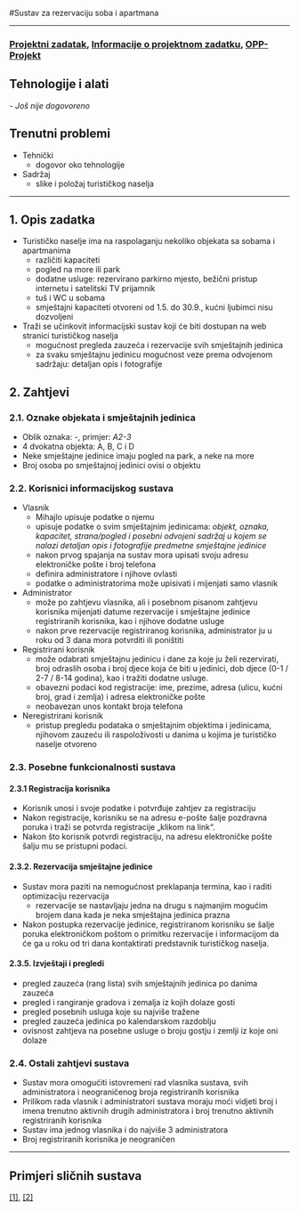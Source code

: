 #Sustav za rezervaciju soba i apartmana

- - -

### [Projektni zadatak](https://bitbucket.org/mihajlo7/mihajlo/raw/bd92eca6827d01edbf4bb4119a1c202d3cb23714/Zadatak.pdf), [Informacije o projektnom zadatku](http://www.fer.unizg.hr/_download/repository/Informacije_o_projektnom_zadatku.pdf), [OPP-Projekt](http://www.fer.unizg.hr/predmet/opp/projekt) ###

## Tehnologije i alati ##
*- Još nije dogovoreno*

## Trenutni problemi ##
- Tehnički
    - dogovor oko tehnologije
- Sadržaj
    - slike i položaj turističkog naselja

- - -

## 1. Opis zadatka ##
- Turističko naselje ima na raspolaganju nekoliko objekata sa sobama i apartmanima
    - različiti kapaciteti
    - pogled na more ili park
    - dodatne usluge: rezervirano parkirno mjesto, bežični pristup internetu i satelitski TV prijamnik
    - tuš i WC u sobama
    - smještajni kapaciteti otvoreni od 1.5. do 30.9., kućni ljubimci nisu dozvoljeni
- Traži se učinkovit informacijski sustav koji će biti dostupan na web stranici
turističkog naselja
    - mogućnost pregleda zauzeća i rezervacije svih
smještajnih jedinica
    - za svaku smještajnu jedinicu mogućnost veze prema odvojenom sadržaju: detaljan opis i fotografije

## 2. Zahtjevi ##
### 2.1. Oznake objekata i smještajnih jedinica ###
- Oblik oznaka: *<oznaka objekta><broj kata>-<broj>*, primjer: *A2-3*
- 4 dvokatna objekta: A, B, C i D
- Neke smještajne jedinice imaju pogled na park, a neke na more
- Broj osoba po smještajnoj jedinici ovisi o objektu

### 2.2. Korisnici informacijskog sustava ###
- Vlasnik
    - Mihajlo upisuje podatke o njemu
    - upisuje podatke o svim smještajnim jedinicama: *objekt, oznaka, kapacitet, strana/pogled i posebni odvojeni sadržaj u kojem se nalazi detaljan opis i fotografije predmetne smještajne jedinice*
    - nakon prvog spajanja na sustav mora upisati svoju adresu elektroničke pošte i broj telefona
    - definira administratore i njihove ovlasti
    - podatke o administratorima može upisivati i mijenjati samo vlasnik
- Administrator
    - može po zahtjevu vlasnika, ali i posebnom pisanom zahtjevu korisnika
mijenjati datume rezervacije i smještajne jedinice registriranih korisnika, kao i njihove
dodatne usluge
    - nakon prve rezervacije registriranog korisnika, administrator ju u roku od 3
dana mora potvrditi ili poništiti
- Registrirani korisnik
    - može odabrati smještajnu jedinicu i dane za koje ju želi rezervirati, broj odraslih osoba i broj djece koja će biti u jedinici, dob djece (0-1 / 2-7 / 8-14 godina), kao i tražiti dodatne usluge. 
    - obavezni podaci kod registracije: ime, prezime, adresa (ulicu, kućni broj, grad i
zemlja) i adresa elektroničke pošte
    - neobavezan unos kontakt broja telefona
- Neregistrirani korisnik
    -  pristup pregledu podataka o smještajnim objektima i jedinicama, njihovom zauzeću ili raspoloživosti u danima u kojima je turističko naselje otvoreno

### 2.3. Posebne funkcionalnosti sustava ###
#### 2.3.1 Registracija korisnika ####
- Korisnik unosi i svoje podatke i potvrđuje zahtjev za registraciju
- Nakon registracije, korisniku se na adresu e-pošte šalje pozdravna poruka i traži se potvrda registracije „klikom na link“.
- Nakon što korisnik potvrdi registraciju, na adresu elektroničke pošte šalju mu se pristupni podaci.

#### 2.3.2. Rezervacija smještajne jedinice ####
- Sustav mora paziti na nemogućnost preklapanja termina, kao i raditi optimizaciju rezervacija
    - rezervacije se nastavljaju jedna na drugu s najmanjim mogućim brojem dana kada je neka
smještajna jedinica prazna
- Nakon postupka rezervacije jedinice, registriranom korisniku se šalje poruka elektroničkom
poštom o primitku rezervacije i informacijom da će ga u roku od tri dana kontaktirati
predstavnik turističkog naselja.

#### 2.3.5. Izvještaji i pregledi ####
- pregled zauzeća (rang lista) svih smještajnih jedinica po danima zauzeća
- pregled i rangiranje gradova i zemalja iz kojih dolaze gosti
- pregled posebnih usluga koje su najviše tražene
- pregled zauzeća jedinica po kalendarskom razdoblju
- ovisnost zahtjeva na posebne usluge o broju gostju i zemlji iz koje oni dolaze

### 2.4. Ostali zahtjevi sustava ###
- Sustav mora omogućiti istovremeni rad vlasnika sustava, svih administratora i neograničenog
broja registriranih korisnika
- Prilikom rada vlasnik i administratori sustava moraju moći
vidjeti broj i imena trenutno aktivnih drugih administratora i broj trenutno aktivnih
registriranih korisnika
- Sustav ima jednog vlasnika i do najviše 3 administratora
- Broj registriranih korisnika je neograničen

- - -

## Primjeri sličnih sustava ##
[[1]](https://www.geobookings.com/pages/demos.aspx?l=1), [[2]](https://dl.dropboxusercontent.com/u/11983574/fer/Room%20Booking%20Help%20-%20Full.pdf)